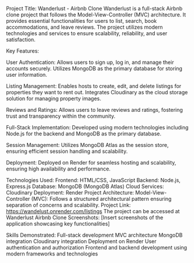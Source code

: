 Project Title: Wanderlust - Airbnb Clone
Wanderlust is a full-stack Airbnb clone project that follows the Model-View-Controller (MVC) architecture. It provides essential functionalities for users to list, search, book accommodations, and leave reviews. The project utilizes modern technologies and services to ensure scalability, reliability, and user satisfaction.

Key Features:

User Authentication:
Allows users to sign up, log in, and manage their accounts securely.
Utilizes MongoDB as the primary database for storing user information.

Listing Management:
Enables hosts to create, edit, and delete listings for properties they want to rent out.
Integrates Cloudinary as the cloud storage solution for managing property images.

Reviews and Ratings:
Allows users to leave reviews and ratings, fostering trust and transparency within the community.

Full-Stack Implementation:
Developed using modern technologies including Node.js for the backend and MongoDB as the primary database.

Session Management:
Utilizes MongoDB Atlas as the session store, ensuring efficient session handling and scalability.

Deployment:
Deployed on Render for seamless hosting and scalability, ensuring high availability and performance.

Technologies Used:
Frontend:  HTML/CSS, JavaScript
Backend: Node.js, Express.js
Database: MongoDB (MongoDB Atlas)
Cloud Services: Cloudinary
Deployment: Render
Project Architecture:
Model-View-Controller (MVC):
Follows a structured architectural pattern ensuring separation of concerns and scalability.
Project Link: https://wandelust.onrender.com/listings
The project can be accessed at Wanderlust Airbnb Clone
Screenshots:
[Insert screenshots of the application showcasing key functionalities]

Skills Demonstrated:
Full-stack development
MVC architecture
MongoDB integration
Cloudinary integration
Deployment on Render
User authentication and authorization
Frontend and backend development using modern frameworks and technologies
